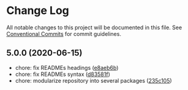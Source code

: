 # Change Log

All notable changes to this project will be documented in this file.
See [Conventional Commits](https://conventionalcommits.org) for commit guidelines.

## 5.0.0 (2020-06-15)

* chore: fix READMEs headings ([e8aeb6b](https://github.com/moxystudio/jest-config/commit/e8aeb6b))
* chore: fix READMEs syntax ([d83581f](https://github.com/moxystudio/jest-config/commit/d83581f))
* chore: modularize repository into several packages ([235c105](https://github.com/moxystudio/jest-config/commit/235c105))
